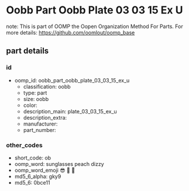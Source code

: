 # Oobb Part Oobb Plate 03 03 15 Ex U  

note: This is part of OOMP the Oopen Organization Method For Parts. For more details: https://github.com/oomlout/oomp_base

##  part details





### id
* oomp_id: oobb_part_oobb_plate_03_03_15_ex_u
  * classification: oobb
  * type: part
  * size: oobb
  * color: 
  * description_main: plate_03_03_15_ex_u
  * description_extra: 
  * manufacturer: 
  * part_number: 

### other_codes
* short_code: ob
* oomp_word: sunglasses peach dizzy
* oomp_word_emoji :sunglasses: :peach: :dizzy:
* md5_6_alpha: gky9
* md5_6: 0bce11